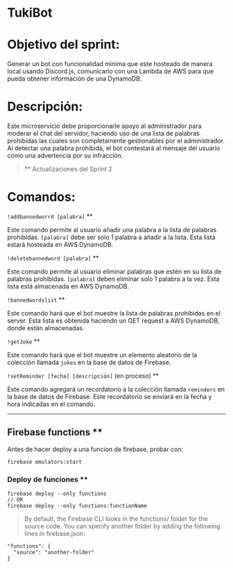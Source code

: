 # TukiBot

# Objetivo del sprint:
Generar un bot con funcionalidad minima que este hosteado de manera local usando Discord.js, comunicarlo con una Lambda de AWS para que pueda obtener información de una DynamoDB.


# Descripción:
Este microservicio debe proporcionarle apoyo al administrador para moderar el chat del servidor, haciendo uso de una lista de palabras prohibidas las cuales son completamente gestionables por el administrador. Al detectar una palabra prohibida, el bot contestará al mensaje del usuario como una advertencia por su infracción.

>** Actualizaciones del Sprint 2
# Comandos:
`!addbannedworrd [palabra]` **

Este comando permite al usuario añadir una palabra a la lista de palabras prohibidas. `[palabra]` debe ser solo 1 palabra a añadir a la lista. Esta lista estará hosteada en AWS DynamoDB.

`!deletebannedword [palabra]` **

Este comando permite al usuario eliminar palabras que estén en su lista de palabras prohibidas. `[palabra]` deben eliminar solo 1 palabra a la vez. Esta lista está almacenada en AWS DynamoDB.

`!bannedwordslist` **

Este comando hará que el bot muestre la lista de palabras prohibidas en el server. Esta lista es obtenida haciendo un GET request a AWS DynamoDB, donde están almacenadas.

`!getJoke` **

Este comando hará que el bot muestre un elemento aleatorio de la colección llamada `jokes` en la base de datos de Firebase.

`!setReminder [fecha] [descripción]` (en proceso) **

Este comando agregará un recordatorio a la colección llamada `reminders` en la base de datos de Firebase. Este recordatorio se enviará en la fecha y hora indicadas en el comando.

---

## Firebase functions **
Antes de hacer deploy a una funcion de firebase, probar con:

```
firebase emulators:start
```

### Deploy de funciones **
```
firebase deploy --only functions
// OR
firebase deploy --only functions:functionName
```

>By default, the Firebase CLI looks in the functions/ folder for the source code. You can specify another folder by adding the following lines in firebase.json:
```
"functions": {
  "source": "another-folder"
}
```
